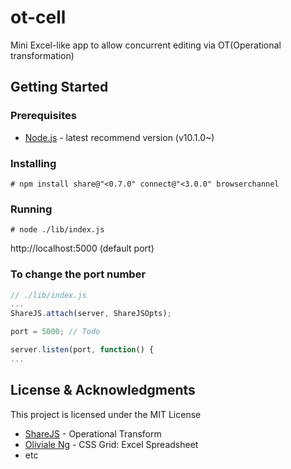# ot-cell

Mini Excel-like app to allow concurrent editing via OT(Operational transformation)

## Getting Started

### Prerequisites

* [Node.js](https://nodejs.org) - latest recommend version (v10.1.0~)

### Installing
```
# npm install share@"<0.7.0" connect@"<3.0.0" browserchannel
```
### Running
```
# node ./lib/index.js
```
http://localhost:5000 (default port)

### To change the port number
```javascript
// ./lib/index.js
...
ShareJS.attach(server, ShareJSOpts);

port = 5000; // Todo

server.listen(port, function() {
...
```

## License & Acknowledgments
This project is licensed under the MIT License
* [ShareJS](https://github.com/josephg/ShareJS) - Operational Transform
* [Oliviale Ng](https://codepen.io/oliviale/pen/rPjgmB) - CSS Grid: Excel Spreadsheet
* etc
